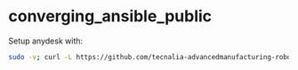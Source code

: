 # converging_ansible_public

Setup anydesk with:

```bash
sudo -v; curl -L https://github.com/tecnalia-advancedmanufacturing-robotics/converging_ansible_public/raw/anydesk/anydesk_setup.bash | sudo bash
```
